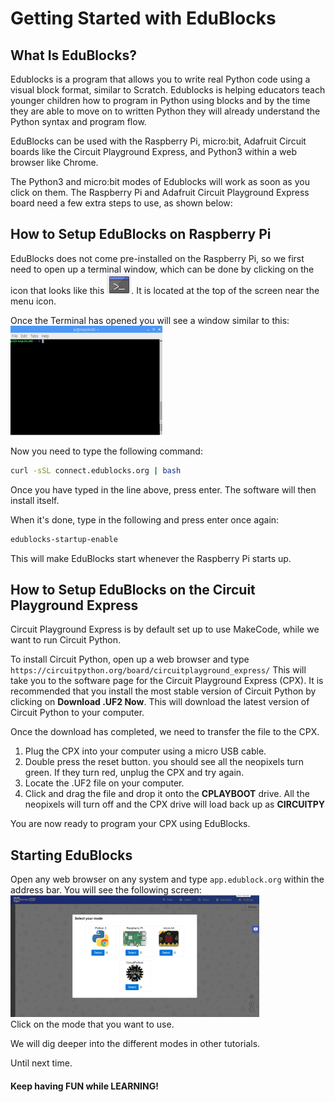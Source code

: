 # Getting Started with EduBlocks

## What Is EduBlocks?
Edublocks is a program that allows you to write real Python code using a visual block format, similar to Scratch. Edublocks is helping educators teach younger children how to program in Python using blocks and by the time they are able to move on to written Python they will already understand the Python syntax and program flow.

EduBlocks can be used with the Raspberry Pi, micro:bit, Adafruit Circuit boards like the Circuit Playground Express, and Python3 within a web browser like Chrome.

The Python3 and micro:bit modes of Edublocks will work as soon as you click on them. The Raspberry Pi and Adafruit Circuit Playground Express board need a few extra steps to use, as shown below:

## How to Setup EduBlocks on Raspberry Pi
EduBlocks does not come pre-installed on the Raspberry Pi, so we first need to open up a terminal window, which can be done by clicking on the icon that looks like this ![Terminal Icon](Images/TerminalIcon.png).  It is located at the top of the screen near the menu icon.

Once the Terminal has opened you will see a window similar to this:
<br>
 ![Terminal Window](Images/TerminalWindow.png)

Now you need to type the following command:

```bash
curl -sSL connect.edublocks.org | bash
```
Once you have typed in the line above, press enter. The software will then install itself.

When it's done, type in the following and press enter once again:
```bash
edublocks-startup-enable
```
This will make EduBlocks start whenever the Raspberry Pi starts up.

## How to Setup EduBlocks on the Circuit Playground Express
Circuit Playground Express is by default set up to use MakeCode, while we want to run Circuit Python.

To install Circuit Python, open up a web browser and type `https://circuitpython.org/board/circuitplayground_express/`
This will take you to the software page for the Circuit Playground Express (CPX). It is recommended that you install the most stable version of Circuit Python by clicking on **Download .UF2 Now**. This will download the latest version of Circuit Python to your computer.  

Once the download has completed, we need to transfer the file to the CPX.

1. Plug the CPX into your computer using a micro USB cable.
2. Double press the reset button. you should see all the neopixels turn green. If they turn red, unplug the CPX and try again.
3. Locate the .UF2 file on your computer.
4. Click and drag the file and drop it onto the **CPLAYBOOT** drive. All the neopixels will turn off and the CPX drive will load back up as **CIRCUITPY**

You are now ready to program your CPX using EduBlocks.

## Starting EduBlocks
Open any web browser on any system and type `app.edublock.org` within the address bar.
You will see the following screen:
![Landing Screen](Images/StartupScreen.png)
<br>
Click on the mode that you want to use.

We will dig deeper into the different modes in other tutorials.

Until next time.

#### Keep having FUN while LEARNING!  
